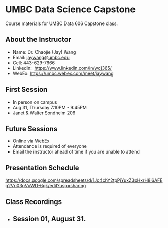 # UMBC Data Science Capstone

Course materials for UMBC Data 606 Capstone class.

## About the Instructor

- Name: Dr. Chaojie (Jay) Wang
- Email: jaywang@umbc.edu
- Cell: 443-629-7666
- LinkedIn:  https://www.linkedin.com/in/wcj365/
- WebEx: https://umbc.webex.com/meet/jaywang

## First Session

- In person on campus
- Aug 31, Thursday 7:10PM - 9:45PM 
- Janet & Walter Sondheim 206

## Future Sessions

- Online via [WebEx](https://umbc.webex.com/meet/jaywang)
- Attendance is required of everyone
- Email the instructor ahead of time if you are unable to attend

## Presentation Schedule

https://docs.google.com/spreadsheets/d/1Jc4chY2tpPjYuxZ3xHxrH8l6AFEg2Vri03qVxWD-6qk/edit?usp=sharing

## Class Recordings

- Session 01, August 31.
  - 

